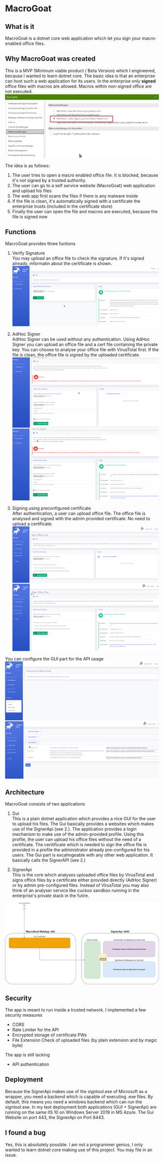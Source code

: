 # MacroGoat

## What is it
MacroGoat is a dotnet core web application which let you sign your macro-enabled office files. 

## Why MacroGoat was created
This is a MVP (Minimum viable product / Beta Version) which I engineered, because I wanted to learn dotnet core. The basic idea is that an enterprise can host such 
a web application for its users. In the enterprise only **signed** office files with macros are allowed. Macros within non-signed office are not executed. 
 ![Macro disabled office](/img/office_macro_only_signed_allowed.png)


The idea is as follows:
1. The user tries to open a macro enabled office file. It is blocked, because it's not signed by a trusted authority.
2. The user can go to a self service website (MacroGoat) web application and upload his files
3. The web app first scans the files if there is any malware inside
4. If the file is clean, it's automatically signed with a certificate the enterprise trusts (included in the certificate store)
5. Finally the user can open the file and macros are executed, because the file is signed now



## Functions
MacroGoat provides three funtions
1. Verify Signature  
You may upload an office file to check the signature. If it's signed already, informatin about the certificate is shown.
![Verify](/img/verify_demo.png)

2. AdHoc Signer  
AdHoc Signer can be used without any authentication. Using AdHoc Signer you can upload an office file and a cert file containing the private key.
You can choose to analyse your office file with VirusTotal first. If the file is clean, the office file is signed by the uploaded certificate. 
![AdHoc1](/img/adhoc_demo1.png)
![AdHoc2](/img/adhoc_demo2.png)

3. Signing using preconfigured certificate  
After authentication, a user can upload office file. The office file is analysed and signed with the admin provided certificate. No need to upload a certificate.
![Signing1](/img/signing1.png)
![Signing2](/img/signing2.png)


You can configure the GUI part for the API usage  
![Settings1](/img/settings1.png)
![Settings2](/img/settings2.png)


## Architecture
MacroGoat consists of two applications

1. Gui  
This is a plain dotnet application which provides a nice GUI for the user to upload his files. The Gui basically provides a websites which makes use of the SignerApi (see 2.). The 
application provides a login mechanism to make use of the admin-provided profile. Using this profile, the user can upload his office files without the need of a certificate. The
ceritificate which is needed to sign the office file is provided in a profile the administrator already pre-configured for his users. The Gui part is excahngeable with any other 
web application. It basically calls the SignerAPI (see 2.)

2. SignerApi  
This is the core which analyses uploaded office files by VirusTotal and signs office files by a certificate either provided directly (AdHoc Signer) or by admin pre-configured files.
Instead of VirusTotal you may also think of an analyser service like cuckoo sandbox running in the enterprise's private stack in the futire.

![Architecture](/img/MacroGoat_Architecture.png)


## Security
The app is meant to run inside a trusted network. I implemented a few security measures
- CORS
- Rate Limiter for the API
- Encrypted storage of certificate PWs
- File Extension Check of uploaded files (by plain extension and by magic byte)

The app is still lacking
- API authentication


## Deployment
Because the SignerApi makes use of the signtool.exe of Microsoft as a wrapper, you need a backend which is capable of executing .exe files. By default, this means you need a 
windows backend which can run the signtool.exe. In my test deployment both applications (GUI + SignerApi) are running on the same IIS 10 on Windows Server 2019 in MS Azure. The 
Gui Website on port 443, the SignerApi on Port 8443.


## I found a bug
Yes, this is absolutely possible. I am not a programmer genius, I only wanted to learn dotnet core making use of this project. You may file in an issue.



